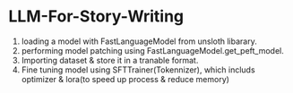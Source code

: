 # LLM-For-Story-Writing


1) loading a model with FastLanguageModel from unsloth libarary.
2) performing model patching using FastLanguageModel.get_peft_model.
3) Importing dataset & store it in a tranable format.
4) Fine tuning model using SFTTrainer(Tokennizer), which includs optimizer & lora(to speed up process & reduce memory)
